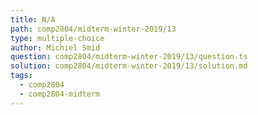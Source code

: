 ```yaml
---
title: N/A
path: comp2804/midterm-winter-2019/13
type: multiple-choice
author: Michiel Smid
question: comp2804/midterm-winter-2019/13/question.ts
solution: comp2804/midterm-winter-2019/13/solution.md
tags:
  - comp2804
  - comp2804-midterm
---
```

